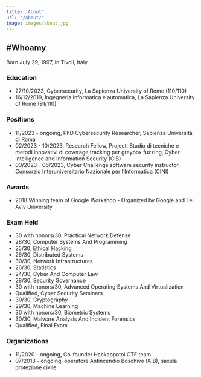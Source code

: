```yaml
---
title: 'About'
url: "/about/"
image: images/about.jpg
---
```


## #Whoamy

Born July 29, 1997, in Tivoli, Italy

### Education
- 27/10/2023, Cybersecurity, La Sapienza University of Rome (110/110)
- 16/12/2019, Ingegneria Informatica e automatica, La Sapienza University of Rome (91/110)

### Positions
- 11/2023 - ongoing, PhD Cybersecurity Researcher, Sapienza Università di Roma
- 02/2023 - 10/2023, Research Fellow, Project: Studio di tecniche e metodi innovativi di coverage tracking per greybox fuzzing,  Cyber Intelligence and Information Security (CIS)
- 03/2023 - 06/2023, Cyber Challenge software  security instructor, Consorzio Interuniversitario Nazionale per l’Informatica (CINI)

### Awards
- 2018 Winning team of Google Workshop - Organized by Google and Tel Aviv University

### Exam Held
- 30 with honors/30, Practical Network Defense 
- 28/30, Computer Systems And Programming
- 25/30, Ethical Hacking
- 26/30, Distributed Systems
- 30/30, Network Infrastructures
- 26/30, Statistics 
- 24/30, Cyber And Computer Law
- 28/30, Security Governance
- 30 with honors/30, Advanced Operating Systems And Virtualization
- Qualified, Cyber Security Seminars
- 30/30, Cryptography 
- 29/30, Machine Learning
- 30 with honors/30, Biometric Systems
- 30/30, Malware Analysis And Incident Forensics
- Qualified, Final Exam

### Organizations
- 11/2020 - ongoing, Co-founder Hackappatoi CTF team
- 07/2013 - ongoing, operatore Antincendio Boschivo (AIB), saxula protezione civile  
